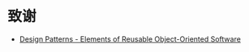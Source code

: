 # 致谢

- [Design Patterns - Elements of Reusable Object-Oriented Software](https://en.wikipedia.org/wiki/Design_Patterns/)
